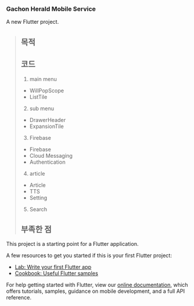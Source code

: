 ### Gachon Herald Mobile Service

A new Flutter project.

> ## 목적
> 
> ## 코드
>  1. main menu
>   + WillPopScope
>   + ListTile
>  2. sub menu
>   + DrawerHeader
>   + ExpansionTile
>  3. Firebase
>   + Firebase
>   + Cloud Messaging
>   + Authentication
>  4. article
>   + Article
>   + TTS
>   + Setting
>  5. Search
> ## 부족한 점
> 

This project is a starting point for a Flutter application.

A few resources to get you started if this is your first Flutter project:

- [Lab: Write your first Flutter app](https://flutter.dev/docs/get-started/codelab)
- [Cookbook: Useful Flutter samples](https://flutter.dev/docs/cookbook)

For help getting started with Flutter, view our
[online documentation](https://flutter.dev/docs), which offers tutorials,
samples, guidance on mobile development, and a full API reference.
